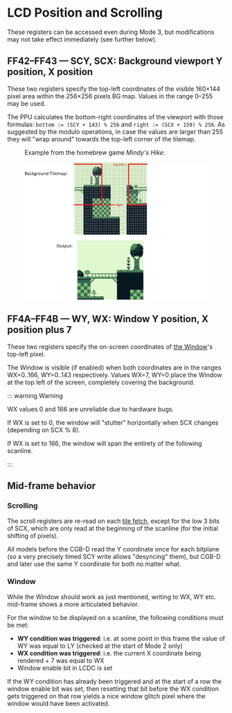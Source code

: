 
# LCD Position and Scrolling

These registers can be accessed even during Mode 3, but modifications may not take
effect immediately (see further below).

## FF42–FF43 — SCY, SCX: Background viewport Y position, X position

These two registers specify the top-left coordinates of the visible 160×144 pixel area within the
256×256 pixels BG map. Values in the range 0–255 may be used.

The PPU calculates the bottom-right coordinates of the viewport with those formulas: `bottom := (SCY + 143) % 256` and `right := (SCX + 159) % 256`.
As suggested by the modulo operations, in case the values are larger than 255 they will "wrap around" towards the top-left corner of the tilemap.

<figure><figcaption>

Example from the homebrew game *Mindy's Hike*:

</figcaption>

![VRAM view diagram](imgs/scrolling_diagram.png)

</figure>

## FF4A–FF4B — WY, WX: Window Y position, X position plus 7

These two registers specify the on-screen coordinates of [the Window](#Window)'s top-left pixel.

The Window is visible (if enabled) when both coordinates are in the ranges
WX=0..166, WY=0..143 respectively. Values WX=7, WY=0 place the Window at the
top left of the screen, completely covering the background.

::: warning Warning

WX values 0 and 166 are unreliable due to hardware bugs.

If WX is set to 0, the window will "stutter" horizontally when SCX changes
(depending on SCX % 8).

If WX is set to 166, the window will span the entirety of the following
scanline.

:::

## Mid-frame behavior

### Scrolling

The scroll registers are re-read on each [tile fetch](<#Get Tile>), except for the low 3 bits of SCX, which are only read at the beginning of the scanline (for the initial shifting of pixels).

All models before the CGB-D read the Y coordinate once for each bitplane (so a very precisely timed SCY write allows "desyncing" them), but CGB-D and later use the same Y coordinate for both no matter what.

### Window

While the Window should work as just mentioned, writing to WX, WY etc. mid-frame shows a more articulated behavior.

For the window to be displayed on a scanline, the following conditions must be met:

- **WY condition was triggered**: i.e. at some point in this frame the value of WY was equal to LY (checked at the start of Mode 2 only)
- **WX condition was triggered**: i.e. the current X coordinate being rendered + 7 was equal to WX
- Window enable bit in LCDC is set

If the WY condition has already been triggered and at the start of a row the window enable bit was set,
then resetting that bit before the WX condition gets triggered on that row yields a nice window glitch pixel where the window would have been activated.
